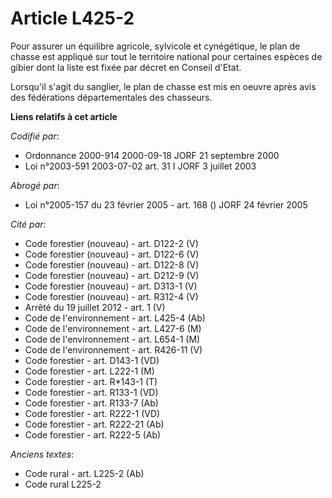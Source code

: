 # Article L425-2

Pour assurer un équilibre agricole, sylvicole et cynégétique, le plan de chasse est appliqué sur tout le territoire national
pour certaines espèces de gibier dont la liste est fixée par décret en Conseil d'Etat.

Lorsqu'il s'agit du sanglier, le plan de chasse est mis en oeuvre après avis des fédérations départementales des chasseurs.

**Liens relatifs à cet article**

_Codifié par_:

  - Ordonnance 2000-914 2000-09-18 JORF 21 septembre 2000
  - Loi n°2003-591 2003-07-02 art. 31 I JORF 3 juillet 2003

_Abrogé par_:

  - Loi n°2005-157 du 23 février 2005 - art. 168 () JORF 24 février 2005

_Cité par_:

  - Code forestier (nouveau) - art. D122-2 (V)
  - Code forestier (nouveau) - art. D122-6 (V)
  - Code forestier (nouveau) - art. D122-8 (V)
  - Code forestier (nouveau) - art. D212-9 (V)
  - Code forestier (nouveau) - art. D313-1 (V)
  - Code forestier (nouveau) - art. R312-4 (V)
  - Arrêté du 19 juillet 2012 - art. 1 (V)
  - Code de l'environnement - art. L425-4 (Ab)
  - Code de l'environnement - art. L427-6 (M)
  - Code de l'environnement - art. L654-1 (M)
  - Code de l'environnement - art. R426-11 (V)
  - Code forestier - art. D143-1 (VD)
  - Code forestier - art. L222-1 (M)
  - Code forestier - art. R*143-1 (T)
  - Code forestier - art. R133-1 (VD)
  - Code forestier - art. R133-7 (Ab)
  - Code forestier - art. R222-1 (VD)
  - Code forestier - art. R222-21 (Ab)
  - Code forestier - art. R222-5 (Ab)

_Anciens textes_:

  - Code rural - art. L225-2 (Ab)
  - Code rural L225-2
